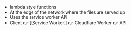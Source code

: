 - lambda style functions
- At the edge of the network where the files are served up
- Uses the service worker API
- Client :point_right: [[Service Worker]] :point_right: Cloudflare Worker :point_right: API